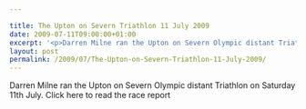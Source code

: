 ```yaml
---

title: The Upton on Severn Triathlon 11 July 2009
date: 2009-07-11T09:00:00+01:00
excerpt: '<p>Darren Milne ran the Upton on Severn Olympic distant Triathlon on Saturday 11th July. Click here to read the race report</p>'
layout: post
permalink: /2009/07/The-Upton-on-Severn-Triathlon-11-July-2009/
---
```

Darren Milne ran the Upton on Severn Olympic distant Triathlon on Saturday 11th July. Click here to read the race report